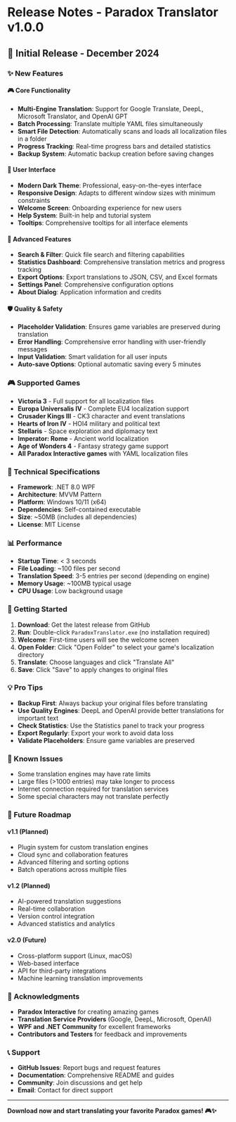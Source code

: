 # Release Notes - Paradox Translator v1.0.0

## 🎉 Initial Release - December 2024

### ✨ New Features

#### 🎮 Core Functionality
- **Multi-Engine Translation**: Support for Google Translate, DeepL, Microsoft Translator, and OpenAI GPT
- **Batch Processing**: Translate multiple YAML files simultaneously
- **Smart File Detection**: Automatically scans and loads all localization files in a folder
- **Progress Tracking**: Real-time progress bars and detailed statistics
- **Backup System**: Automatic backup creation before saving changes

#### 🎨 User Interface
- **Modern Dark Theme**: Professional, easy-on-the-eyes interface
- **Responsive Design**: Adapts to different window sizes with minimum constraints
- **Welcome Screen**: Onboarding experience for new users
- **Help System**: Built-in help and tutorial system
- **Tooltips**: Comprehensive tooltips for all interface elements

#### 🔧 Advanced Features
- **Search & Filter**: Quick file search and filtering capabilities
- **Statistics Dashboard**: Comprehensive translation metrics and progress tracking
- **Export Options**: Export translations to JSON, CSV, and Excel formats
- **Settings Panel**: Comprehensive configuration options
- **About Dialog**: Application information and credits

#### 🛡️ Quality & Safety
- **Placeholder Validation**: Ensures game variables are preserved during translation
- **Error Handling**: Comprehensive error handling with user-friendly messages
- **Input Validation**: Smart validation for all user inputs
- **Auto-save Options**: Optional automatic saving every 5 minutes

### 🎮 Supported Games

- **Victoria 3** - Full support for all localization files
- **Europa Universalis IV** - Complete EU4 localization support
- **Crusader Kings III** - CK3 character and event translations
- **Hearts of Iron IV** - HOI4 military and political text
- **Stellaris** - Space exploration and diplomacy text
- **Imperator: Rome** - Ancient world localization
- **Age of Wonders 4** - Fantasy strategy game support
- **All Paradox Interactive games** with YAML localization files

### 🔧 Technical Specifications

- **Framework**: .NET 8.0 WPF
- **Architecture**: MVVM Pattern
- **Platform**: Windows 10/11 (x64)
- **Dependencies**: Self-contained executable
- **Size**: ~50MB (includes all dependencies)
- **License**: MIT License

### 📊 Performance

- **Startup Time**: < 3 seconds
- **File Loading**: ~100 files per second
- **Translation Speed**: 3-5 entries per second (depending on engine)
- **Memory Usage**: ~100MB typical usage
- **CPU Usage**: Low background usage

### 🚀 Getting Started

1. **Download**: Get the latest release from GitHub
2. **Run**: Double-click `ParadoxTranslator.exe` (no installation required)
3. **Welcome**: First-time users will see the welcome screen
4. **Open Folder**: Click "Open Folder" to select your game's localization directory
5. **Translate**: Choose languages and click "Translate All"
6. **Save**: Click "Save" to apply changes to original files

### 💡 Pro Tips

- **Backup First**: Always backup your original files before translating
- **Use Quality Engines**: DeepL and OpenAI provide better translations for important text
- **Check Statistics**: Use the Statistics panel to track your progress
- **Export Regularly**: Export your work to avoid data loss
- **Validate Placeholders**: Ensure game variables are preserved

### 🐛 Known Issues

- Some translation engines may have rate limits
- Large files (>1000 entries) may take longer to process
- Internet connection required for translation services
- Some special characters may not translate perfectly

### 🔮 Future Roadmap

#### v1.1 (Planned)
- Plugin system for custom translation engines
- Cloud sync and collaboration features
- Advanced filtering and sorting options
- Batch operations across multiple files

#### v1.2 (Planned)
- AI-powered translation suggestions
- Real-time collaboration
- Version control integration
- Advanced statistics and analytics

#### v2.0 (Future)
- Cross-platform support (Linux, macOS)
- Web-based interface
- API for third-party integrations
- Machine learning translation improvements

### 🙏 Acknowledgments

- **Paradox Interactive** for creating amazing games
- **Translation Service Providers** (Google, DeepL, Microsoft, OpenAI)
- **WPF and .NET Community** for excellent frameworks
- **Contributors and Testers** for feedback and improvements

### 📞 Support

- **GitHub Issues**: Report bugs and request features
- **Documentation**: Comprehensive README and guides
- **Community**: Join discussions and get help
- **Email**: Contact for direct support

---

**Download now and start translating your favorite Paradox games! 🎮✨**
